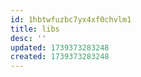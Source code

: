 ```yaml
---
id: 1hbtwfuzbc7yx4xf0chvlm1
title: libs
desc: ''
updated: 1739373283248
created: 1739373283248
---
```

